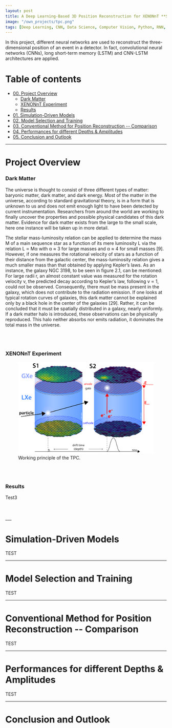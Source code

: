 ```yaml
---
layout: post
title: A Deep Learning-Based 3D Position Reconstruction for XENONnT **STILL IN WORK**
image: "/own_projects/tpc.png"
tags: [Deep Learning, CNN, Data Science, Computer Vision, Python, RNN, LSTM, Regression]
---
```


In this project, different neural networks are used to reconstruct the three-dimensional position of an event in a detector. In fact, convolutional neural networks (CNNs), long short-term memory (LSTM) and CNN-LSTM architectures are applied.

# Table of contents

- [00. Project Overview](#overview-main)
    - [Dark Matter](#overview-darkmatter)
    - [XENONnT Experiment](#overview-experiment)
    - [Results](#overview-results)
- [01. Simulation-Driven Models](#data-overview)
- [02. Model Selection and Training](#training)
- [03. Conventional Method for Position Reconstruction -- Comparison](#comparison)
- [04. Performances for different Depths & Amplitudes](#diff-amp)
- [05. Conclusion and Outlook](#conclusion)

___

# Project Overview  <a name="overview-main"></a>

### Dark Matter <a name="overview-darkmatter"></a>

The universe is thought to consist of three different types of matter: baryonic matter, dark
matter, and dark energy. Most of the matter in the universe, according to standard gravitational theory, is in a form that is unknown to us and does not emit enough light to have been detected by current instrumentation. Researchers from around the world are working to
finally uncover the properties and possible physical candidates of this dark matter. Evidence
for dark matter exists from the large to the small scale, here one instance will be taken up
in more detail.

The stellar mass-luminosity relation can be applied to determine the mass M of a main
sequence star as a function of its mere luminosity L via the relation L ∝ Mα with α ≈ 3
for large masses and α ≈ 4 for small masses [9]. However, if one measures the rotational
velocity of stars as a function of their distance from the galactic center, the mass-luminosity
relation gives a much smaller mass than that obtained by applying Kepler’s laws. As an
instance, the galaxy NGC 3198, to be seen in figure 2.1, can be mentioned: For large radii
r, an almost constant value was measured for the rotation velocity v, the predicted decay
according to Kepler’s law, following v ∝ 1, could not be observed. Consequently, there
must be mass present in the galaxy, which does not contribute to the radiation emission. If
one looks at typical rotation curves of galaxies, this dark matter cannot be explained only
by a black hole in the center of the galaxies [29]. Rather, it can be concluded that it must be
spatially distributed in a galaxy, nearly uniformly. If a dark matter halo is introduced, these
observations can be physically reproduced. This halo neither absorbs nor emits radiation, it
dominates the total mass in the universe.

<br>
<br>

### XENONnT Experiment <a name="overview-experiment"></a>

<figure>
    <img src="/img/own_projects/tpc.png">
    <figcaption>Working principle of the TPC.</figcaption>
</figure>

<br>
<br>

### Results <a name="overview-results"></a>

Test3

<br>
<br>
___

# Simulation-Driven Models  <a name="data-overview"></a>

TEST

___

# Model Selection and Training  <a name="training"></a>

TEST

___

# Conventional Method for Position Reconstruction -- Comparison <a name="comparison"></a>

TEST
___

# Performances for different Depths & Amplitudes <a name="diff-amp"></a>

TEST

___

# Conclusion and Outlook <a name="conclusion"></a>


